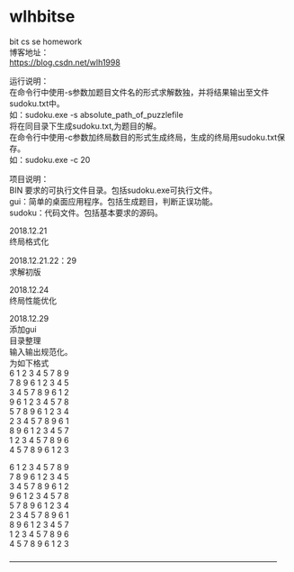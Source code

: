 # wlhbitse  
bit cs se homework  
博客地址：  
https://blog.csdn.net/wlh1998  
  
运行说明：  
在命令行中使用-s参数加题目文件名的形式求解数独，并将结果输出至文件sudoku.txt中。  
如：sudoku.exe -s absolute_path_of_puzzlefile  
将在同目录下生成sudoku.txt,为题目的解。  
在命令行中使用-c参数加终局数目的形式生成终局，生成的终局用sudoku.txt保存。  
如：sudoku.exe -c 20  
  
项目说明：  
BIN 要求的可执行文件目录。包括sudoku.exe可执行文件。  
gui：简单的桌面应用程序。包括生成题目，判断正误功能。  
sudoku：代码文件。包括基本要求的源码。  
  
2018.12.21  
终局格式化  
  
2018.12.21.22：29  
求解初版  
  
2018.12.24  
终局性能优化  
  
2018.12.29  
添加gui  
目录整理  
输入输出规范化。  
为如下格式  
6 1 2 3 4 5 7 8 9  
7 8 9 6 1 2 3 4 5  
3 4 5 7 8 9 6 1 2  
9 6 1 2 3 4 5 7 8  
5 7 8 9 6 1 2 3 4  
2 3 4 5 7 8 9 6 1  
8 9 6 1 2 3 4 5 7  
1 2 3 4 5 7 8 9 6  
4 5 7 8 9 6 1 2 3  
  
6 1 2 3 4 5 7 8 9  
7 8 9 6 1 2 3 4 5  
3 4 5 7 8 9 6 1 2  
9 6 1 2 3 4 5 7 8  
5 7 8 9 6 1 2 3 4  
2 3 4 5 7 8 9 6 1  
8 9 6 1 2 3 4 5 7  
1 2 3 4 5 7 8 9 6  
4 5 7 8 9 6 1 2 3  

——————————————————————————————————
